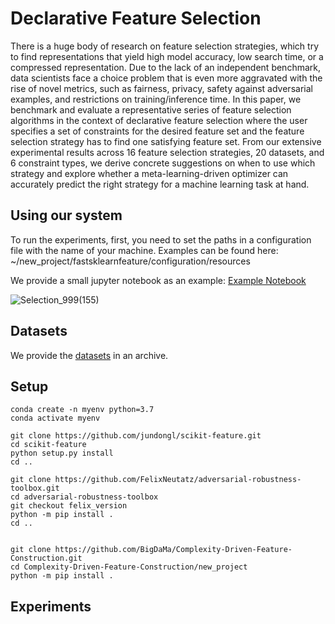 # Declarative Feature Selection
There is a huge body of research on feature selection strategies, which try to find representations that yield high model accuracy, low search time, or a compressed representation. Due to the lack of an independent benchmark, data scientists face a choice problem that is even more aggravated  with the rise of novel metrics, such as fairness, privacy, safety against adversarial examples, and restrictions on training/inference time.
In this paper, we benchmark and evaluate a representative series of feature selection algorithms in the context of declarative feature selection where the user specifies a set of constraints for the desired feature set and the feature selection strategy has to find one satisfying feature set.
From our extensive experimental results across 16 feature selection strategies, 20 datasets, and 6 constraint types, we derive concrete suggestions on when to use which strategy and explore whether a meta-learning-driven optimizer can accurately predict the right strategy for a machine learning task at hand.

## Using our system
To run the experiments, first, you need to set the paths in a configuration file with the name of your machine. Examples can be found here: ~/new_project/fastsklearnfeature/configuration/resources

We provide a small jupyter notebook as an example: [Example Notebook](https://nbviewer.jupyter.org/github/BigDaMa/Complexity-Driven-Feature-Construction/blob/master/new_project/fastsklearnfeature/interactiveAutoML/new_bench/multiobjective/metalearning/openml_data/notebook/Tutorial.ipynb)

![Selection_999(155)](https://user-images.githubusercontent.com/5217389/82896838-e965fb00-9f56-11ea-817d-b7f8fd5f1216.png)


## Datasets
We provide the [datasets](https://drive.google.com/file/d/1Pg_n8lUGxkBmyiKIuc3LPPQm-wpWBq5u/view?usp=sharing) in an archive.

## Setup 
```
conda create -n myenv python=3.7
conda activate myenv

git clone https://github.com/jundongl/scikit-feature.git
cd scikit-feature
python setup.py install
cd ..

git clone https://github.com/FelixNeutatz/adversarial-robustness-toolbox.git
cd adversarial-robustness-toolbox
git checkout felix_version
python -m pip install .
cd ..


git clone https://github.com/BigDaMa/Complexity-Driven-Feature-Construction.git
cd Complexity-Driven-Feature-Construction/new_project
python -m pip install .
```

## Experiments






